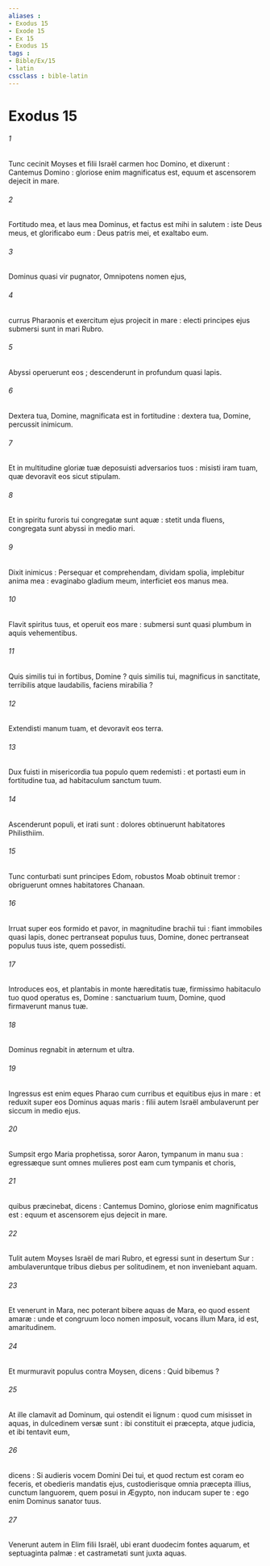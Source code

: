 ```yaml
---
aliases : 
- Exodus 15
- Exode 15
- Ex 15
- Exodus 15
tags : 
- Bible/Ex/15
- latin
cssclass : bible-latin
---
```


# Exodus 15

###### 1
Tunc cecinit Moyses et filii Israël carmen hoc Domino, et dixerunt : Cantemus Domino : gloriose enim magnificatus est, equum et ascensorem dejecit in mare.
###### 2
Fortitudo mea, et laus mea Dominus, et factus est mihi in salutem : iste Deus meus, et glorificabo eum : Deus patris mei, et exaltabo eum.
###### 3
Dominus quasi vir pugnator, Omnipotens nomen ejus,
###### 4
currus Pharaonis et exercitum ejus projecit in mare : electi principes ejus submersi sunt in mari Rubro.
###### 5
Abyssi operuerunt eos ; descenderunt in profundum quasi lapis.
###### 6
Dextera tua, Domine, magnificata est in fortitudine : dextera tua, Domine, percussit inimicum.
###### 7
Et in multitudine gloriæ tuæ deposuisti adversarios tuos : misisti iram tuam, quæ devoravit eos sicut stipulam.
###### 8
Et in spiritu furoris tui congregatæ sunt aquæ : stetit unda fluens, congregata sunt abyssi in medio mari.
###### 9
Dixit inimicus : Persequar et comprehendam, dividam spolia, implebitur anima mea : evaginabo gladium meum, interficiet eos manus mea.
###### 10
Flavit spiritus tuus, et operuit eos mare : submersi sunt quasi plumbum in aquis vehementibus.
###### 11
Quis similis tui in fortibus, Domine ? quis similis tui, magnificus in sanctitate, terribilis atque laudabilis, faciens mirabilia ?
###### 12
Extendisti manum tuam, et devoravit eos terra.
###### 13
Dux fuisti in misericordia tua populo quem redemisti : et portasti eum in fortitudine tua, ad habitaculum sanctum tuum.
###### 14
Ascenderunt populi, et irati sunt : dolores obtinuerunt habitatores Philisthiim.
###### 15
Tunc conturbati sunt principes Edom, robustos Moab obtinuit tremor : obriguerunt omnes habitatores Chanaan.
###### 16
Irruat super eos formido et pavor, in magnitudine brachii tui : fiant immobiles quasi lapis, donec pertranseat populus tuus, Domine, donec pertranseat populus tuus iste, quem possedisti.
###### 17
Introduces eos, et plantabis in monte hæreditatis tuæ, firmissimo habitaculo tuo quod operatus es, Domine : sanctuarium tuum, Domine, quod firmaverunt manus tuæ.
###### 18
Dominus regnabit in æternum et ultra.
###### 19
Ingressus est enim eques Pharao cum curribus et equitibus ejus in mare : et reduxit super eos Dominus aquas maris : filii autem Israël ambulaverunt per siccum in medio ejus.
###### 20
Sumpsit ergo Maria prophetissa, soror Aaron, tympanum in manu sua : egressæque sunt omnes mulieres post eam cum tympanis et choris,
###### 21
quibus præcinebat, dicens : Cantemus Domino, gloriose enim magnificatus est : equum et ascensorem ejus dejecit in mare.
###### 22
Tulit autem Moyses Israël de mari Rubro, et egressi sunt in desertum Sur : ambulaveruntque tribus diebus per solitudinem, et non inveniebant aquam.
###### 23
Et venerunt in Mara, nec poterant bibere aquas de Mara, eo quod essent amaræ : unde et congruum loco nomen imposuit, vocans illum Mara, id est, amaritudinem.
###### 24
Et murmuravit populus contra Moysen, dicens : Quid bibemus ?
###### 25
At ille clamavit ad Dominum, qui ostendit ei lignum : quod cum misisset in aquas, in dulcedinem versæ sunt : ibi constituit ei præcepta, atque judicia, et ibi tentavit eum,
###### 26
dicens : Si audieris vocem Domini Dei tui, et quod rectum est coram eo feceris, et obedieris mandatis ejus, custodierisque omnia præcepta illius, cunctum languorem, quem posui in Ægypto, non inducam super te : ego enim Dominus sanator tuus.
###### 27
Venerunt autem in Elim filii Israël, ubi erant duodecim fontes aquarum, et septuaginta palmæ : et castrametati sunt juxta aquas.
